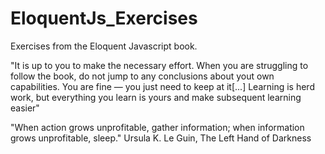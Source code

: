 # EloquentJs_Exercises
Exercises from the Eloquent Javascript book. 

"It is up to you to make the necessary effort. When you are struggling to follow the book, do not jump to any conclusions about yout own capabilities.
You are fine — you just need to keep at it[...] Learning is herd work, but everything you learn is yours and make subsequent learning easier"

"When action grows unprofitable, gather information; when information grows unprofitable, sleep." Ursula K. Le Guin, The Left Hand of Darkness

